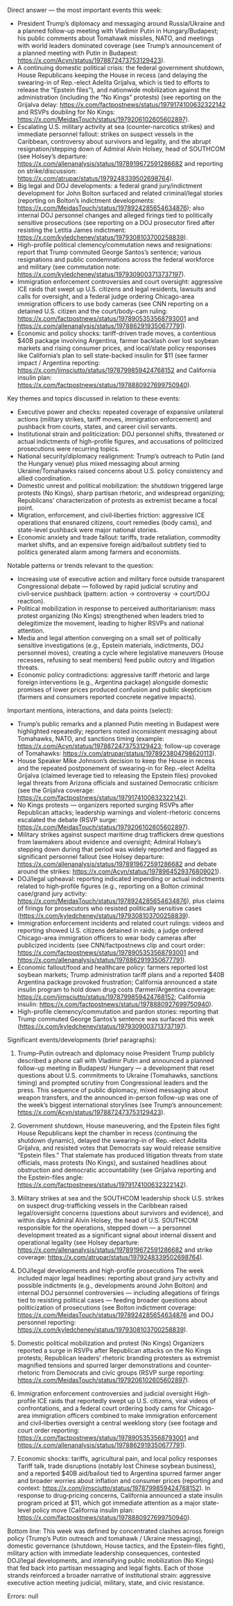Direct answer — the most important events this week:
- President Trump’s diplomacy and messaging around Russia/Ukraine and a planned follow-up meeting with Vladimir Putin in Hungary/Budapest; his public comments about Tomahawk missiles, NATO, and meetings with world leaders dominated coverage (see Trump’s announcement of a planned meeting with Putin in Budapest: https://x.com/Acyn/status/1978872473753129423).
- A continuing domestic political crisis: the federal government shutdown, House Republicans keeping the House in recess (and delaying the swearing-in of Rep.-elect Adelita Grijalva, which is tied to efforts to release the “Epstein files”), and nationwide mobilization against the administration (including the “No Kings” protests) (see reporting on the Grijalva delay: https://x.com/factpostnews/status/1979174100632322142 and RSVPs doubling for No Kings: https://x.com/MeidasTouch/status/1979206102605602897).
- Escalating U.S. military activity at sea (counter-narcotics strikes) and immediate personnel fallout: strikes on suspect vessels in the Caribbean, controversy about survivors and legality, and the abrupt resignation/stepping down of Admiral Alvin Holsey, head of SOUTHCOM (see Holsey’s departure: https://x.com/allenanalysis/status/1978919672591286682 and reporting on strike/discussion: https://x.com/atrupar/status/1979248339502698764).
- Big legal and DOJ developments: a federal grand jury/indictment development for John Bolton surfaced and related criminal/legal stories (reporting on Bolton’s indictment developments: https://x.com/MeidasTouch/status/1978924285654634876); also internal DOJ personnel changes and alleged firings tied to politically sensitive prosecutions (see reporting on a DOJ prosecutor fired after resisting the Letitia James indictment: https://x.com/kyledcheney/status/1979308103700258839).
- High-profile political clemency/commutation news and resignations: report that Trump commuted George Santos’s sentence; various resignations and public condemnations across the federal workforce and military (see commutation note: https://x.com/kyledcheney/status/1979309003713737197).
- Immigration enforcement controversies and court oversight: aggressive ICE raids that swept up U.S. citizens and legal residents, lawsuits and calls for oversight, and a federal judge ordering Chicago-area immigration officers to use body cameras (see CNN reporting on a detained U.S. citizen and the court/body-cam ruling: https://x.com/factpostnews/status/1978905353568793001 and https://x.com/allenanalysis/status/1978862919350677791).
- Economic and policy shocks: tariff-driven trade moves, a contentious $40B package involving Argentina, farmer backlash over lost soybean markets and rising consumer prices, and local/state policy responses like California’s plan to sell state-backed insulin for $11 (see farmer impact / Argentina reporting: https://x.com/jimsciutto/status/1978799859424768152 and California insulin plan: https://x.com/factpostnews/status/1978880927699750940).

Key themes and topics discussed in relation to these events:
- Executive power and checks: repeated coverage of expansive unilateral actions (military strikes, tariff moves, immigration enforcement) and pushback from courts, states, and career civil servants.
- Institutional strain and politicization: DOJ personnel shifts, threatened or actual indictments of high-profile figures, and accusations of politicized prosecutions were recurring topics.
- National security/diplomacy realignment: Trump’s outreach to Putin (and the Hungary venue) plus mixed messaging about arming Ukraine/Tomahawks raised concerns about U.S. policy consistency and allied coordination.
- Domestic unrest and political mobilization: the shutdown triggered large protests (No Kings), sharp partisan rhetoric, and widespread organizing; Republicans’ characterization of protests as extremist became a focal point.
- Migration, enforcement, and civil‑liberties friction: aggressive ICE operations that ensnared citizens, court remedies (body cams), and state-level pushback were major national stories.
- Economic anxiety and trade fallout: tariffs, trade retaliation, commodity market shifts, and an expensive foreign aid/bailout subtlety tied to politics generated alarm among farmers and economists.

Notable patterns or trends relevant to the question:
- Increasing use of executive action and military force outside transparent Congressional debate — followed by rapid judicial scrutiny and civil‑service pushback (pattern: action → controversy → court/DOJ reaction).
- Political mobilization in response to perceived authoritarianism: mass protest organizing (No Kings) strengthened when leaders tried to delegitimize the movement, leading to higher RSVPs and national attention.
- Media and legal attention converging on a small set of politically sensitive investigations (e.g., Epstein materials, indictments, DOJ personnel moves), creating a cycle where legislative maneuvers (House recesses, refusing to seat members) feed public outcry and litigation threats.
- Economic policy contradictions: aggressive tariff rhetoric and large foreign interventions (e.g., Argentina package) alongside domestic promises of lower prices produced confusion and public skepticism (farmers and consumers reported concrete negative impacts).

Important mentions, interactions, and data points (select):
- Trump’s public remarks and a planned Putin meeting in Budapest were highlighted repeatedly; reporters noted inconsistent messaging about Tomahawks, NATO, and sanctions timing (example: https://x.com/Acyn/status/1978872473753129423; follow-up coverage of Tomahawks: https://x.com/atrupar/status/1978923804798620113).
- House Speaker Mike Johnson’s decision to keep the House in recess and the repeated postponement of swearing-in for Rep.-elect Adelita Grijalva (claimed leverage tied to releasing the Epstein files) provoked legal threats from Arizona officials and sustained Democratic criticism (see the Grijalva coverage: https://x.com/factpostnews/status/1979174100632322142).
- No Kings protests — organizers reported surging RSVPs after Republican attacks; leadership warnings and violent-rhetoric concerns escalated the debate (RSVP surge: https://x.com/MeidasTouch/status/1979206102605602897).
- Military strikes against suspect maritime drug traffickers drew questions from lawmakers about evidence and oversight; Admiral Holsey’s stepping down during that period was widely reported and flagged as significant personnel fallout (see Holsey departure: https://x.com/allenanalysis/status/1978919672591286682 and debate around the strikes: https://x.com/Acyn/status/1978964529376809021).
- DOJ/legal upheaval: reporting indicated impending or actual indictments related to high‑profile figures (e.g., reporting on a Bolton criminal case/grand jury activity: https://x.com/MeidasTouch/status/1978924285654634876), plus claims of firings for prosecutors who resisted politically sensitive cases (https://x.com/kyledcheney/status/1979308103700258839).
- Immigration enforcement incidents and related court rulings: videos and reporting showed U.S. citizens detained in raids; a judge ordered Chicago-area immigration officers to wear body cameras after publicized incidents (see CNN/factpostnews clip and court order: https://x.com/factpostnews/status/1978905353568793001 and https://x.com/allenanalysis/status/1978862919350677791).
- Economic fallout/food and healthcare policy: farmers reported lost soybean markets; Trump administration tariff plans and a reported $40B Argentina package provoked frustration; California announced a state insulin program to hold down drug costs (farmer/Argentina coverage: https://x.com/jimsciutto/status/1978799859424768152; California insulin: https://x.com/factpostnews/status/1978880927699750940).
- High-profile clemency/commutation and pardon stories: reporting that Trump commuted George Santos’s sentence was surfaced this week (https://x.com/kyledcheney/status/1979309003713737197).

Significant events/developments (brief paragraphs):
1) Trump–Putin outreach and diplomacy noise
President Trump publicly described a phone call with Vladimir Putin and announced a planned follow-up meeting in Budapest/ Hungary — a development that reset questions about U.S. commitments to Ukraine (Tomahawks, sanctions timing) and prompted scrutiny from Congressional leaders and the press. This sequence of public diplomacy, mixed messaging about weapon transfers, and the announced in-person follow-up was one of the week’s biggest international storylines (see Trump’s announcement: https://x.com/Acyn/status/1978872473753129423).

2) Government shutdown, House maneuvering, and the Epstein files fight
House Republicans kept the chamber in recess (continuing the shutdown dynamic), delayed the swearing-in of Rep.-elect Adelita Grijalva, and resisted votes that Democrats say would release sensitive “Epstein files.” That stalemate has produced litigation threats from state officials, mass protests (No Kings), and sustained headlines about obstruction and democratic accountability (see Grijalva reporting and the Epstein-files angle: https://x.com/factpostnews/status/1979174100632322142).

3) Military strikes at sea and the SOUTHCOM leadership shock
U.S. strikes on suspect drug-trafficking vessels in the Caribbean raised legal/oversight concerns (questions about survivors and evidence), and within days Admiral Alvin Holsey, the head of U.S. SOUTHCOM responsible for the operations, stepped down — a personnel development treated as a significant signal about internal dissent and operational legality (see Holsey departure: https://x.com/allenanalysis/status/1978919672591286682 and strike coverage: https://x.com/atrupar/status/1979248339502698764).

4) DOJ/legal developments and high-profile prosecutions
The week included major legal headlines: reporting about grand jury activity and possible indictments (e.g., developments around John Bolton) and internal DOJ personnel controversies — including allegations of firings tied to resisting political cases — feeding broader questions about politicization of prosecutions (see Bolton indictment coverage: https://x.com/MeidasTouch/status/1978924285654634876 and DOJ personnel reporting: https://x.com/kyledcheney/status/1979308103700258839).

5) Domestic political mobilization and protest (No Kings)
Organizers reported a surge in RSVPs after Republican attacks on the No Kings protests; Republican leaders’ rhetoric branding protesters as extremist magnified tensions and spurred larger demonstrations and counter-rhetoric from Democrats and civic groups (RSVP surge reporting: https://x.com/MeidasTouch/status/1979206102605602897).

6) Immigration enforcement controversies and judicial oversight
High-profile ICE raids that reportedly swept up U.S. citizens, viral videos of confrontations, and a federal court ordering body cams for Chicago-area immigration officers combined to make immigration enforcement and civil‑liberties oversight a central weeklong story (see footage and court order reporting: https://x.com/factpostnews/status/1978905353568793001 and https://x.com/allenanalysis/status/1978862919350677791).

7) Economic shocks: tariffs, agricultural pain, and local policy responses
Tariff talk, trade disruptions (notably lost Chinese soybean business), and a reported $40B aid/bailout tied to Argentina spurred farmer anger and broader worries about inflation and consumer prices (reporting and context: https://x.com/jimsciutto/status/1978799859424768152). In response to drug‑pricing concerns, California announced a state insulin program priced at $11, which got immediate attention as a major state-level policy move (California insulin plan: https://x.com/factpostnews/status/1978880927699750940).

Bottom line: This week was defined by concentrated clashes across foreign policy (Trump’s Putin outreach and tomahawk / Ukraine messaging), domestic governance (shutdown, House tactics, and the Epstein-files fight), military action with immediate leadership consequences, contested DOJ/legal developments, and intensifying public mobilization (No Kings) that fed back into partisan messaging and legal fights. Each of those strands reinforced a broader narrative of institutional strain: aggressive executive action meeting judicial, military, state, and civic resistance.

Errors: null
